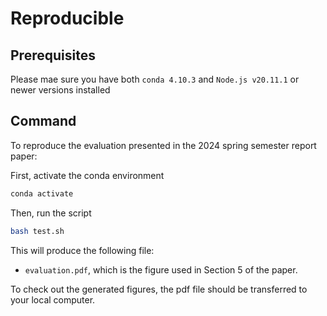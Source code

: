 # Reproducible

## Prerequisites
Please mae sure you have both `conda 4.10.3` and `Node.js v20.11.1` or newer versions installed

## Command

To reproduce the evaluation presented in the 2024 spring semester report paper:

First, activate the conda environment

```bash
conda activate
```

Then, run the script

```bash
bash test.sh
```

This will produce the following file:
- `evaluation.pdf`, which is the figure used in Section 5 of the paper.

To check out the generated figures, the pdf file should be transferred to your local computer.